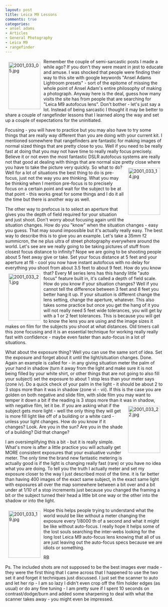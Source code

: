 ```yaml
---
layout: post
title: Leica M9 Lessons
comments: true
categories:
- ansel adams
- Articles
- General Photography
- Leica M9
- rangefinder
---
```

<a rel="lightbox" href="/wp-content/uploads/2009/09/2001_033_05.jpg"><img title="2001_033_05.jpg" src="/wp-content/uploads/2009/09/.thumbs/.2001_033_05.jpg" border="0" alt="2001_033_05.jpg" hspace="10" vspace="10" width="102" height="150" align="left" /></a>Remember the couple of semi-sarcastic posts I made a while ago? If you don't they were meant in jest to educate and amuse. I was shocked that people were finding their way to this site with google keywords "Ansel Adams Lightroom presets" - sort of the epitome of missing the whole point of Ansel Adam's entire philosophy of making a photograph. Anyway here is the deal, guess how many visits the site has from people that are searching for "Leica M9 autofocus lens". Don't bother - let's just say a lot. Instead of being sarcastic I thought it may be better to share a couple of rangefinder lessons that I learned along the way and set up a couple of expectations for the uninitiated.

Focusing - you will have to practice but you may also have to try some things that are really way different than you are doing with your current kit. I mentioned somewhere that rangefinders are fantastic for making images of normal sized things that are pretty close to you. Well if you need to be really fast at doing that you may not have time to really really focus precisely. Believe it or not even the most fantastic DSLR autofocus systems are really not that good at dealing with things that are normal size pretty close where you have to take the picture very quickly. <a rel="lightbox" href="/wp-content/uploads/2009/09/2001_033_14.jpg"><img title="2001_033_14.jpg" src="/wp-content/uploads/2009/09/.thumbs/.2001_033_14.jpg" border="0" alt="2001_033_14.jpg" hspace="10" vspace="10" width="102" height="150" align="right" /></a>So what to do? Well for a lot of situations the best thing to do is pre-focus, just not the way you are thinking. What you may be thinking when I mention pre-focus is to precisely focus on a certain point and wait for the subject to be at that point - this works great for some things and I do it all the time but there is another way as well.

The other way to prefocus is to select an aperture that gives you the depth of field required for your situation and just shoot. Don't worry about focusing again until the situation changes. How do you "know" when the situation changes - easy you guess. That may sound impossible but it's actually really easy. The best way to describe this is to give you an example. Let's take a 35mm f2 summicron, the ne plus ultra of street photography everywhere around the world. Let's see are we really going to be taking pictures of stuff from closest focus distance to infinity? Nope we are going to be shooting people about 5 feet away give or take. Set your focus distance at 5 feet and your aperture at f8 - cool you now have instant autofocus with no delay for everything you shoot from about 3.5 feet to about 9 feet. How do you know that? <a rel="lightbox" href="/wp-content/uploads/2009/09/2001_033_21.jpg"><img title="2001_033_21.jpg" src="/wp-content/uploads/2009/09/.thumbs/.2001_033_21.jpg" border="0" alt="2001_033_21.jpg" hspace="10" vspace="10" width="102" height="150" align="left" /></a>Every M series lens has this handy little "auto focus" feature built in, it's called a depth of field scale. How do you know if your situation changes? Well if you cannot tell the difference between 3 feet and 8 feet you better hang it up. If your situation is different change the lens setting, change the aperture, whatever. This also takes some practice but once you get the hang of it you will not really need 5 feet wide tolerances, you will get by with a 1 or 2 feet tolerances. This is because you will get to know the lens you are using and the image sizes it makes on film for the subjects you shoot at what distances. Old timers call this zone focusing and it is an essential technique for working really really fast with confidence - maybe even faster than auto-focus in a lot of situations.

What about the exposure thing? Well you can use the same sort of idea. Set the exposure and forget about it until the light/situation changes. Done. Again an example is called for - in any giving situation meter the palm of your hand in shadow (turn it away from the light and make sure it is not being filled by your white shirt, or other things that are not going to also fill your subject) set the exposure to about 1 stop less than your meter says (zone iv). Do a quick check of your palm in the light - it should be about 2 to 3 stops more than it was in shadow (zone vi - vii). If this is the case you are golden on both negative and slide film, with slide film you may want to temper it down a bit if the reading is 3 stops more than it was in shadow, with negative film, let it be.<a rel="lightbox" href="/wp-content/uploads/2009/09/2001_033_22.jpg"><img title="2001_033_22.jpg" src="/wp-content/uploads/2009/09/.thumbs/.2001_033_22.jpg" border="0" alt="2001_033_22.jpg" hspace="10" vspace="10" width="102" height="150" align="right" /></a> If you are asking what if the subject gets more light - well the only thing they will get is more fill light like off of a building or a white card - unless your light changes. How do you know if it changes? Look. Are you in the sun? Are you in the shade of a building? Did that change?

I am oversimplifying this a bit - but it is really simple. What's more is after a little practice you will actually get MORE consistent exposures that your evaluative vunder meter. The only time the brand new fantastic metering is actually good is if the light is changing really fast (rare) or you have no idea what you are doing. To tell you the truth I actually meter and set my exposure closer to the way I just described most of the time. it is far better than having 400 images of the exact same subject, in the exact same light with exposures all over the map somewhere between a bit over and a bit under at 1/10 of a stop increments just because you changed the framing a bit or the subject turned their head a little bit one way or the other into the shadow or into the light.

<a rel="lightbox" href="/wp-content/uploads/2009/09/2001_033_19.jpg"><img title="2001_033_19.jpg" src="/wp-content/uploads/2009/09/.thumbs/.2001_033_19.jpg" border="0" alt="2001_033_19.jpg" hspace="10" vspace="10" width="102" height="150" align="left" /></a>Hope this helps people trying to understand what the world would be like without a meter changing the exposure every 1/8000 th of a second and what it might be like without auto-focus. I really hope it helps some of the lost souls searching the inter-webs looking for the long lost Leica M9 auto-focus lens knowing that all of us are just leaving out the auto-focus specs because we are idiots or something.

RB

Ps. The included shots are not supposed to be the best images ever made - they were the first thing that I came across that I happened to use the two set it and forget it techniques just discussed. I just set the scanner to auto and let her rip - I am so lazy I didn't even crop off the film holder edges (as usual) or do any fine tuning - I am pretty sure if I spent 10 seconds on contrast/dodge/burn and added some sharpening to deal with what the scanner takes away - you might even be impressed.